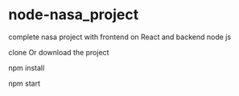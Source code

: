 # node-nasa_project

complete  nasa  project  with  frontend  on  React  and  backend   node js 



clone Or  download  the  project 

npm  install 

npm  start
